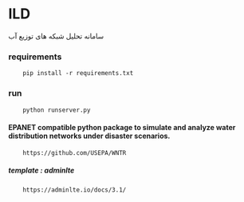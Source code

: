 # ILD
 سامانه تحلیل شبکه های توزیع آب 

### requirements

        pip install -r requirements.txt


### run

        python runserver.py


#### EPANET compatible python package to simulate and analyze water distribution networks under disaster scenarios.

        https://github.com/USEPA/WNTR                           

##### template : adminlte

        https://adminlte.io/docs/3.1/